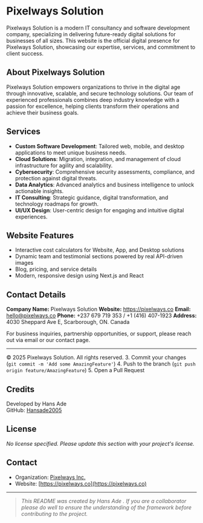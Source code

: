 # Pixelways Solution

Pixelways Solution is a modern IT consultancy and software development company, specializing in delivering future-ready digital solutions for businesses of all sizes. This website is the official digital presence for Pixelways Solution, showcasing our expertise, services, and commitment to client success.

## About Pixelways Solution

Pixelways Solution empowers organizations to thrive in the digital age through innovative, scalable, and secure technology solutions. Our team of experienced professionals combines deep industry knowledge with a passion for excellence, helping clients transform their operations and achieve their business goals.

## Services
- **Custom Software Development**: Tailored web, mobile, and desktop applications to meet unique business needs.
- **Cloud Solutions**: Migration, integration, and management of cloud infrastructure for agility and scalability.
- **Cybersecurity**: Comprehensive security assessments, compliance, and protection against digital threats.
- **Data Analytics**: Advanced analytics and business intelligence to unlock actionable insights.
- **IT Consulting**: Strategic guidance, digital transformation, and technology roadmaps for growth.
- **UI/UX Design**: User-centric design for engaging and intuitive digital experiences.

## Website Features
- Interactive cost calculators for Website, App, and Desktop solutions
- Dynamic team and testimonial sections powered by real API-driven images
- Blog, pricing, and service details
- Modern, responsive design using Next.js and React


## Contact Details
**Company Name:** Pixelways Solution
**Website:** https://pixelways.co
**Email:** hello@pixelways.co
**Phone:** +237 679 719 353 / +1 (416) 407-1923
**Address:** 4030 Sheppard Ave E, Scarborough, ON. Canada

For business inquiries, partnership opportunities, or support, please reach out via email or our contact page.

---

© 2025 Pixelways Solution. All rights reserved.
3. Commit your changes (`git commit -m 'Add some AmazingFeature'`)
4. Push to the branch (`git push origin feature/AmazingFeature`)
5. Open a Pull Request

## Credits

Developed by Hans Ade  
GitHub: [Hansade2005](https://github.com/Hansade2005)

## License

_No license specified. Please update this section with your project's license._

## Contact

- Organization: [Pixelways Inc.](https://github.com/pixelways-Inc)
- Website: [https://pixelways.co](https://pixelways.co)

---

> _This README was created by Hans Ade . If you are a collaborator please  do well to ensure the understanding of the framework before contributing  to the project._
